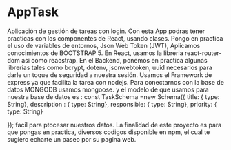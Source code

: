 # AppTask
Aplicación de gestión de tareas con login. 
Con esta App podras tener practicas  con los componentes de React, usando clases. 
Pongo en practica  el uso de variables de entornos, Json Web Token (JWT),
Aplicamos conocimientos de BOOTSTRAP 5.
En React, usamos la libreria react-router-dom asi como reacstrap.
En el Backend, ponemos  en practica algunas librerias tales como bcrypt, dotenv, jsonwebtoken, uuid necesarios 
para darle un toque de seguridad a nuestra sesión.
Usamos el Framework de express ya que facilita la tarea con nodejs.
Para conectarnos con la base de datos MONGODB usamos mongoose.
y el modelo de que usamos para nuestra base de datos es :
const TaskSchema =new Schema({
    title: { type: String},
    description : { type: String},
    responsible:  { type: String},
    priority:  { type: String}

});
facil para ptocesar nuestros datos. 
La finalidad de este proyecto es para que pongas en practica, diversos codigos
disponible en npm, el cual te sugiero echarte un paseo por su pagina web. 
